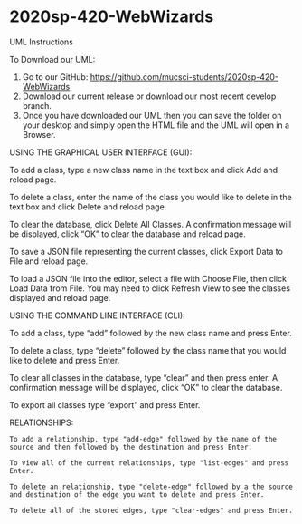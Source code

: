 # 2020sp-420-WebWizards

UML Instructions

To Download our UML:

  1. Go to our GitHub: https://github.com/mucsci-students/2020sp-420-WebWizards 
  2. Download our current release or download our most recent develop branch. 
  3. Once you have downloaded our UML then you can save the folder on your desktop and simply open the HTML file and the UML will open in a Browser. 



USING THE GRAPHICAL USER INTERFACE (GUI):

  To add a class, type a new class name in the text box and click Add and reload page. 

  To delete a class, enter the name of the class you would like to delete in the text box and click Delete and reload page. 

  To clear the database, click Delete All Classes. A confirmation message will be displayed, click “OK” to clear the database and reload page. 

  To save a JSON file representing the current classes, click Export Data to File and reload page.

  To load a JSON file into the editor, select a file with Choose File, then click Load Data from File. You may need to click Refresh View to see the classes displayed and reload page.
  
  



USING THE COMMAND LINE INTERFACE (CLI):

  To add a class, type “add” followed by the new class name and press Enter.

  To delete a class, type “delete” followed by the class name that you would like to delete and press Enter.

  To clear all classes in the database, type “clear” and then press enter. A confirmation message will be displayed, click “OK” to clear the database. 

  To export all classes type “export” and press Enter.



RELATIONSHIPS:
  
    To add a relationship, type "add-edge" followed by the name of the source and then followed by the destination and press Enter.
  
    To view all of the current relationships, type "list-edges" and press Enter.
  
    To delete an relationship, type "delete-edge" followed by a the source and destination of the edge you want to delete and press Enter. 
  
    To delete all of the stored edges, type "clear-edges" and press Enter.
